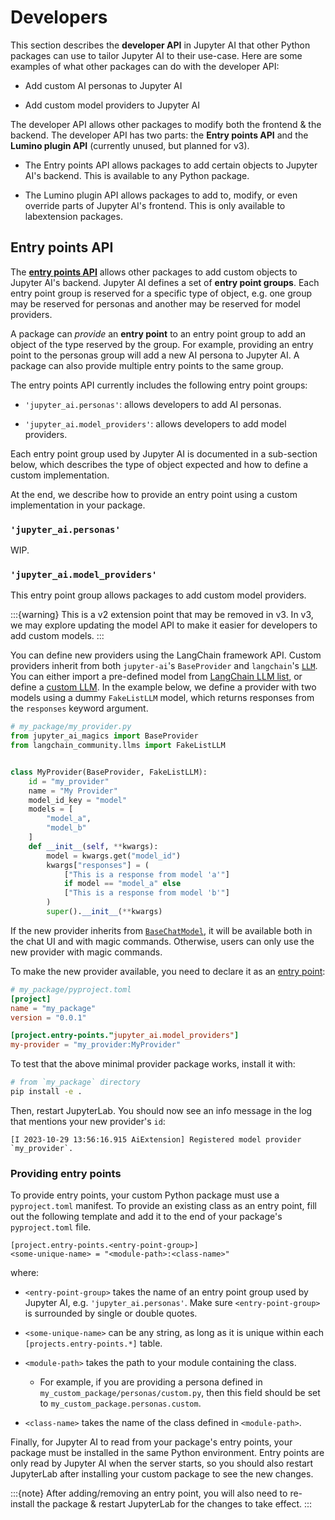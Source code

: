 # Developers

This section describes the **developer API** in Jupyter AI that other Python
packages can use to tailor Jupyter AI to their use-case. Here are some examples
of what other packages can do with the developer API:

- Add custom AI personas to Jupyter AI

- Add custom model providers to Jupyter AI

The developer API allows other packages to modify both the frontend & the
backend. The developer API has two parts: the **Entry points API** and the
**Lumino plugin API** (currently unused, but planned for v3).

- The Entry points API allows packages to add certain objects to Jupyter AI's
backend. This is available to any Python package.

- The Lumino plugin API allows packages to add to, modify, or even override
parts of Jupyter AI's frontend. This is only available to labextension packages.

## Entry points API

The [**entry points API**][entry_points] allows other packages to add custom
objects to Jupyter AI's backend. Jupyter AI defines a set of **entry point
groups**. Each entry point group is reserved for a specific type of object, e.g.
one group may be reserved for personas and another may be reserved for model
providers.

A package can *provide* an **entry point** to an entry point group to add an
object of the type reserved by the group. For example, providing an entry point
to the personas group will add a new AI persona to Jupyter AI. A package can
also provide multiple entry points to the same group.

The entry points API currently includes the following entry point groups:

- `'jupyter_ai.personas'`: allows developers to add AI personas.

- `'jupyter_ai.model_providers'`: allows developers to add model providers.

Each entry point group used by Jupyter AI is documented in a sub-section below,
which describes the type of object expected and how to define a custom
implementation.

At the end, we describe how to provide an entry point using a custom
implementation in your package.

### `'jupyter_ai.personas'`

WIP.

### `'jupyter_ai.model_providers'`

This entry point group allows packages to add custom model providers.

:::{warning}
This is a v2 extension point that may be removed in v3. In v3, we may explore
updating the model API to make it easier for developers to add custom models.
:::

You can define new providers using the LangChain framework API. Custom providers
inherit from both `jupyter-ai`'s `BaseProvider` and `langchain`'s [`LLM`][LLM].
You can either import a pre-defined model from [LangChain LLM list][langchain_llms],
or define a [custom LLM][custom_llm].
In the example below, we define a provider with two models using
a dummy `FakeListLLM` model, which returns responses from the `responses`
keyword argument.

```python
# my_package/my_provider.py
from jupyter_ai_magics import BaseProvider
from langchain_community.llms import FakeListLLM


class MyProvider(BaseProvider, FakeListLLM):
    id = "my_provider"
    name = "My Provider"
    model_id_key = "model"
    models = [
        "model_a",
        "model_b"
    ]
    def __init__(self, **kwargs):
        model = kwargs.get("model_id")
        kwargs["responses"] = (
            ["This is a response from model 'a'"]
            if model == "model_a" else
            ["This is a response from model 'b'"]
        )
        super().__init__(**kwargs)
```


If the new provider inherits from [`BaseChatModel`][BaseChatModel], it will be available
both in the chat UI and with magic commands. Otherwise, users can only use the new provider
with magic commands.

To make the new provider available, you need to declare it as an [entry point][entry_points]:

```toml
# my_package/pyproject.toml
[project]
name = "my_package"
version = "0.0.1"

[project.entry-points."jupyter_ai.model_providers"]
my-provider = "my_provider:MyProvider"
```

To test that the above minimal provider package works, install it with:

```sh
# from `my_package` directory
pip install -e .
```

Then, restart JupyterLab. You should now see an info message in the log that mentions
your new provider's `id`:

```
[I 2023-10-29 13:56:16.915 AiExtension] Registered model provider `my_provider`.
```

### Providing entry points

To provide entry points, your custom Python package must use a `pyproject.toml`
manifest. To provide an existing class as an entry point, fill out the following
template and add it to the end of your package's
`pyproject.toml` file.

```
[project.entry-points.<entry-point-group>]
<some-unique-name> = "<module-path>:<class-name>"
```

where:

- `<entry-point-group>` takes the name of an entry point group used by Jupyter
AI, e.g. `'jupyter_ai.personas'`. Make sure `<entry-point-group>` is surrounded
by single or double quotes.

- `<some-unique-name>` can be any string, as long as it is unique within each
`[projects.entry-points.*]` table.

- `<module-path>` takes the path to your module containing the class.

    - For example, if you are providing a persona defined in
    `my_custom_package/personas/custom.py`, then this field should be set to
    `my_custom_package.personas.custom`.

- `<class-name>` takes the name of the class defined in `<module-path>`.

Finally, for Jupyter AI to read from your package's entry points, your package
must be installed in the same Python environment. Entry points are only read by
Jupyter AI when the server starts, so you should also restart JupyterLab after
installing your custom package to see the new changes.

:::{note}
After adding/removing an entry point, you will also need to re-install the
package & restart JupyterLab for the changes to take effect.
:::


[entry_points]: https://setuptools.pypa.io/en/latest/userguide/entry_point.html 
[langchain_llms]: https://api.python.langchain.com/en/v0.0.339/api_reference.html#module-langchain.llms
[custom_llm]: https://python.langchain.com/docs/modules/model_io/models/llms/custom_llm
[LLM]: https://api.python.langchain.com/en/v0.0.339/llms/langchain.llms.base.LLM.html#langchain.llms.base.LLM
[BaseChatModel]: https://api.python.langchain.com/en/v0.0.339/chat_models/langchain.chat_models.base.BaseChatModel.html
